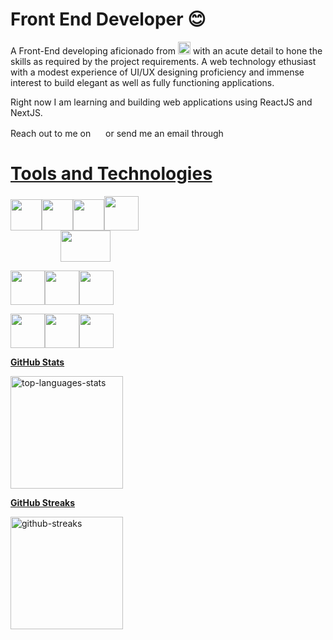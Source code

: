 # Front End Developer 😊

A Front-End developing aficionado from <img src="https://i.ibb.co/zGhdkV0/icons8-nepal-96.png" width=20> with an acute detail to hone the skills as required by the project requirements. A web technology ethusiast with a modest experience of UI/UX designing proficiency and immense interest to build elegant as well as fully functioning applications.

Right now I am learning and building web applications using ReactJS and NextJS.

Reach out to me on <a href="https://www.linkedin.com/in/zeetaen1878/"><img src="https://pics.freeicons.io/uploads/icons/png/16090541531530099327-512.png" width=16></a> or send me an email through <a href="mailto:zeetaen.gurung@gmail.com"><img src="https://pics.freeicons.io/uploads/icons/png/11377518691557997002-512.png" width=16>

# Tools and Technologies
<img src="https://cdn.icon-icons.com/icons2/2107/PNG/512/file_type_html_icon_130541.png" height=50 width=50><img src="https://cdn.icon-icons.com/icons2/2107/PNG/512/file_type_css_icon_130661.png" height=50 width=50><img src="https://cdn.icon-icons.com/icons2/2108/PNG/512/javascript_icon_130900.png" height=50 width=50><img src="https://cdn.icon-icons.com/icons2/2415/PNG/512/react_original_logo_icon_146374.png" height=55 width=55 style="margin-right: 10rem"><img src="https://i.ibb.co/Q8wPHLJ/nextjs.png" height=50 width=80 style="margin-left: 5rem">

<img src="https://i.ibb.co/4YY2pSG/styled-components.png" height=55 width=55><img src="https://cdn.icon-icons.com/icons2/2415/PNG/512/sass_original_logo_icon_146350.png" height=55 width=55><img src="https://img.icons8.com/color/452/chakra-ui.png" height=55 width=55>

<img src="https://i.ibb.co/w6SDwxZ/framer-motion.png" height=55 width=55><img src="https://cdn.icon-icons.com/icons2/2699/PNG/512/figma_logo_icon_170157.png" height=55 width=55><img src="https://cdn.icon-icons.com/icons2/2107/PNG/512/file_type_git_icon_130581.png" height=55 width=55>

<b>GitHub Stats</b>

<img height="180em" src="https://github-readme-stats.vercel.app/api/top-langs/?username=zeetaen1989&layout=compact&theme=algolia&hide_border=true" alt="top-languages-stats"/>

<b>GitHub Streaks</b>

<img height="180em" src="https://github-readme-streak-stats.herokuapp.com?user=zeetaen1989&hide_border=true&theme=holi-theme&date_format=M%20j%5B%2C%20Y%5D" alt="github-streaks" />
